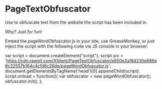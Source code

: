 # PageTextObfuscator
Use to obfuscate text from the website the script has been included in.

Why? Just for fun!

Embed the pageWordObfuscator.js in your site, use GreaseMonkey, or just inject the script with the following code via JS console in your browser:

var script = document.createElement("script");
script.src = 'https://cdn.rawgit.com/XSilent/PageTextObfuscator/e850e2a18d230e686e8c22557b164c4cfd6c26de/pageWordObfuscator.js';
document.getElementsByTagName('head')[0].appendChild(script);
script.onload = function(){
	var obfuscator = new pageWordObfuscator();
	obfuscator.init();
};

